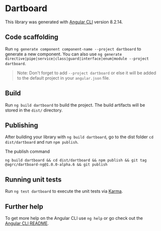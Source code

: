 # Dartboard

This library was generated with [Angular CLI](https://github.com/angular/angular-cli) version 8.2.14.

## Code scaffolding

Run `ng generate component component-name --project dartboard` to generate a new component. You can also use `ng generate directive|pipe|service|class|guard|interface|enum|module --project dartboard`.
> Note: Don't forget to add `--project dartboard` or else it will be added to the default project in your `angular.json` file.

## Build

Run `ng build dartboard` to build the project. The build artifacts will be stored in the `dist/` directory.

## Publishing

After building your library with `ng build dartboard`, go to the dist folder `cd dist/dartboard` and run `npm publish`.

The publish command

`ng build dartboard && cd dist/dartboard && npm publish && git tag @agrc/dartboard-ng@1.0.0-alpha.6 && git publish`

## Running unit tests

Run `ng test dartboard` to execute the unit tests via [Karma](https://karma-runner.github.io).

## Further help

To get more help on the Angular CLI use `ng help` or go check out the [Angular CLI README](https://github.com/angular/angular-cli/blob/master/README.md).
